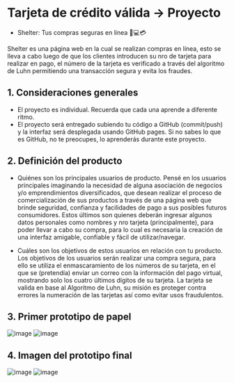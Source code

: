 # Tarjeta de crédito válida -> Proyecto

  * Shelter: Tus compras seguras en línea 🛒💻💳

  Shelter es una página web en la cual se realizan compras en línea, esto se lleva a cabo luego de que los clientes introducen su nro de tarjeta para realizar en pago, el número de la tarjeta es verificado a través del algoritmo de Luhn permitiendo una transacción segura y evita los fraudes.

## 1. Consideraciones generales

* El proyecto es individual. Recuerda que cada una aprende a diferente ritmo.
* El proyecto será entregado subiendo tu código a GitHub (commit/push) y la
  interfaz será desplegada usando GitHub pages. Si no sabes lo que es GitHub, no
  te preocupes, lo aprenderás durante este proyecto.

## 2. Definición del producto

* Quiénes son los principales usuarios de producto.
  Pensé en los usuarios principales imaginando la necesidad de alguna asociación de negocios y/o emprendimientos diversificados, que desean realizar el proceso de comercialización de sus productos a través de una página web que brinde seguridad, confianza y facilidades de pago a sus posibles futuros consumidores. Estos últimos son quienes deberán ingresar algunos datos personales como nombres y nro tarjeta (principalmente), para poder llevar a cabo su compra, para lo cual es necesaria la creación de una interfaz amigable, confiable y fácil de utilizar/navegar.

* Cuáles son los objetivos de estos usuarios en relación con tu producto.
  Los objetivos de los usuarios serán realizar una compra segura, para ello se utiliza el enmascaramiento de los números de su tarjeta, en el que se (pretendía) enviar un correo con la información del pago virtual, mostrando solo los cuatro últimos dígitos de su tarjeta. La tarjeta se valida en base al Algoritmo de Luhn, su misión es proteger contra errores la numeración de las tarjetas así como evitar usos fraudulentos.

## 3. Primer prototipo de papel
![image](https://user-images.githubusercontent.com/85120257/122319914-f0a3d200-cee6-11eb-9798-8155efd3de75.png)
![image](https://user-images.githubusercontent.com/85120257/122319926-f8fc0d00-cee6-11eb-8dae-b8e29e359f59.png)

## 4. Imagen del prototipo final
![image](https://user-images.githubusercontent.com/85120257/122506519-1b178d00-cfc4-11eb-85ff-0a7ec3f76c08.png)
![image](https://user-images.githubusercontent.com/85120257/122506546-28347c00-cfc4-11eb-9790-a8ff860ba92d.png)

